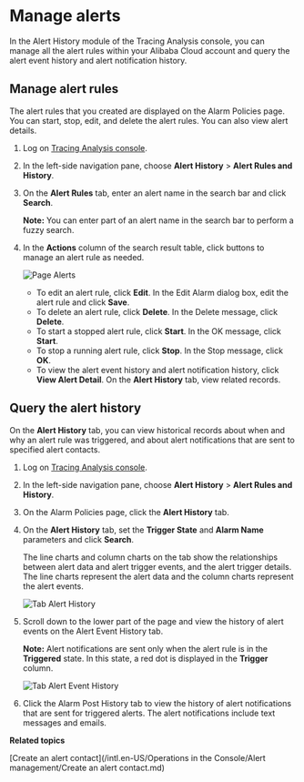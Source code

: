 # Manage alerts

In the Alert History module of the Tracing Analysis console, you can manage all the alert rules within your Alibaba Cloud account and query the alert event history and alert notification history.

## Manage alert rules

The alert rules that you created are displayed on the Alarm Policies page. You can start, stop, edit, and delete the alert rules. You can also view alert details.

1.  Log on [Tracing Analysis console](https://tracing-sg.console.aliyun.com/).

2.  In the left-side navigation pane, choose **Alert History** \> **Alert Rules and History**.

3.  On the **Alert Rules** tab, enter an alert name in the search bar and click **Search**.

    **Note:** You can enter part of an alert name in the search bar to perform a fuzzy search.

4.  In the **Actions** column of the search result table, click buttons to manage an alert rule as needed.

    ![Page Alerts](http://static-aliyun-doc.oss-cn-hangzhou.aliyuncs.com/assets/img/152335/156136928043290_zh-CN.png)

    -   To edit an alert rule, click **Edit**. In the Edit Alarm dialog box, edit the alert rule and click **Save**.
    -   To delete an alert rule, click **Delete**. In the Delete message, click **Delete**.
    -   To start a stopped alert rule, click **Start**. In the OK message, click **Start**.
    -   To stop a running alert rule, click **Stop**. In the Stop message, click **OK**.
    -   To view the alert event history and alert notification history, click **View Alert Detail**. On the **Alert History** tab, view related records.

## Query the alert history

On the **Alert History** tab, you can view historical records about when and why an alert rule was triggered, and about alert notifications that are sent to specified alert contacts.

1.  Log on [Tracing Analysis console](https://tracing-sg.console.aliyun.com/).

2.  In the left-side navigation pane, choose **Alert History** \> **Alert Rules and History**.

3.  On the Alarm Policies page, click the **Alert History** tab.

4.  On the **Alert History** tab, set the **Trigger State** and **Alarm Name** parameters and click **Search**.

    The line charts and column charts on the tab show the relationships between alert data and alert trigger events, and the alert trigger details. The line charts represent the alert data and the column charts represent the alert events.

    ![Tab Alert History](http://static-aliyun-doc.oss-cn-hangzhou.aliyuncs.com/assets/img/152335/156136928143291_zh-CN.png)

5.  Scroll down to the lower part of the page and view the history of alert events on the Alert Event History tab.

    **Note:** Alert notifications are sent only when the alert rule is in the **Triggered** state. In this state, a red dot is displayed in the **Trigger** column.

    ![Tab Alert Event History](http://static-aliyun-doc.oss-cn-hangzhou.aliyuncs.com/assets/img/152335/156136928143292_zh-CN.png)

6.  Click the Alarm Post History tab to view the history of alert notifications that are sent for triggered alerts. The alert notifications include text messages and emails.


**Related topics**  


[Create an alert contact](/intl.en-US/Operations in the Console/Alert management/Create an alert contact.md)

